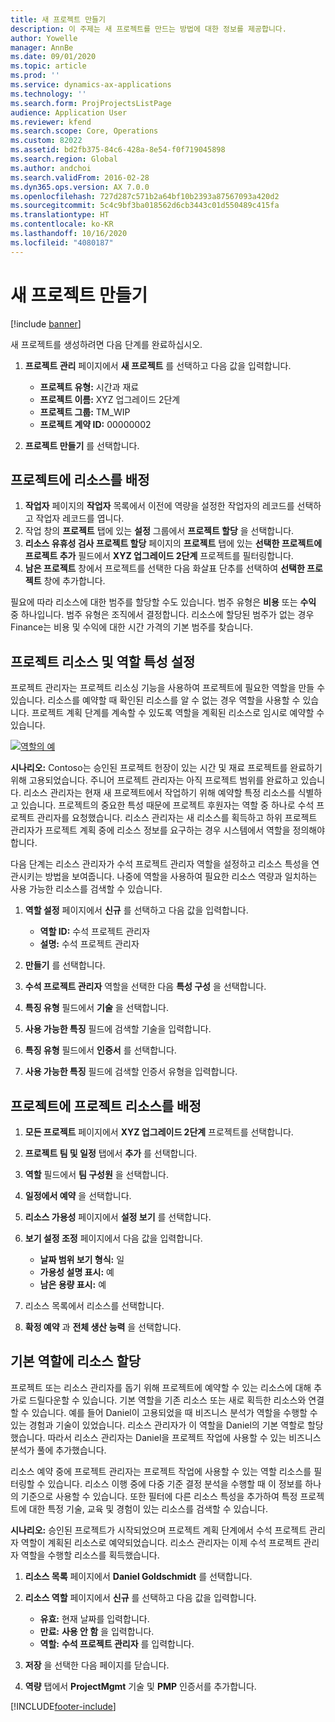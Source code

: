 ```yaml
---
title: 새 프로젝트 만들기
description: 이 주제는 새 프로젝트를 만드는 방법에 대한 정보를 제공합니다.
author: Yowelle
manager: AnnBe
ms.date: 09/01/2020
ms.topic: article
ms.prod: ''
ms.service: dynamics-ax-applications
ms.technology: ''
ms.search.form: ProjProjectsListPage
audience: Application User
ms.reviewer: kfend
ms.search.scope: Core, Operations
ms.custom: 82022
ms.assetid: bd2fb375-84c6-428a-8e54-f0f719045898
ms.search.region: Global
ms.author: andchoi
ms.search.validFrom: 2016-02-28
ms.dyn365.ops.version: AX 7.0.0
ms.openlocfilehash: 727d287c571b2a64bf10b2393a87567093a420d2
ms.sourcegitcommit: 5c4c9bf3ba018562d6cb3443c01d550489c415fa
ms.translationtype: HT
ms.contentlocale: ko-KR
ms.lasthandoff: 10/16/2020
ms.locfileid: "4080187"
---
```

# <a name="create-a-new-project"></a>새 프로젝트 만들기

[!include [banner](../includes/banner.md)]

새 프로젝트를 생성하려면 다음 단계를 완료하십시오.

1. **프로젝트 관리** 페이지에서 **새 프로젝트** 를 선택하고 다음 값을 입력합니다.

    - **프로젝트 유형:** 시간과 재료
    - **프로젝트 이름:** XYZ 업그레이드 2단계
    - **프로젝트 그룹:** TM\_WIP
    - **프로젝트 계약 ID:** 00000002

2. **프로젝트 만들기** 를 선택합니다.

## <a name="assign-a-resource-to-a-project"></a>프로젝트에 리소스를 배정

1. **작업자** 페이지의 **작업자** 목록에서 이전에 역량을 설정한 작업자의 레코드를 선택하고 작업자 레코드를 엽니다.
2. 작업 창의 **프로젝트** 탭에 있는 **설정** 그룹에서 **프로젝트 할당** 을 선택합니다.
3. **리소스 유휴성 검사 프로젝트 할당** 페이지의 **프로젝트** 탭에 있는 **선택한 프로젝트에 프로젝트 추가** 필드에서 **XYZ 업그레이드 2단계** 프로젝트를 필터링합니다.
4. **남은 프로젝트** 창에서 프로젝트를 선택한 다음 화살표 단추를 선택하여 **선택한 프로젝트** 창에 추가합니다.

필요에 따라 리소스에 대한 범주를 할당할 수도 있습니다. 범주 유형은 **비용** 또는 **수익** 중 하나입니다. 범주 유형은 조직에서 결정합니다. 리소스에 할당된 범주가 없는 경우 Finance는 비용 및 수익에 대한 시간 가격의 기본 범주를 찾습니다.

## <a name="set-up-project-resource-and-role-characteristics"></a>프로젝트 리소스 및 역할 특성 설정

프로젝트 관리자는 프로젝트 리소싱 기능을 사용하여 프로젝트에 필요한 역할을 만들 수 있습니다. 리소스를 예약할 때 확인된 리소스를 알 수 없는 경우 역할을 사용할 수 있습니다. 프로젝트 계획 단계를 계속할 수 있도록 역할을 계획된 리소스로 임시로 예약할 수 있습니다.

[![역할의 예](./media/projectresourcing05.jpg)](./media/projectresourcing05.jpg) 

**시나리오:** Contoso는 승인된 프로젝트 헌장이 있는 시간 및 재료 프로젝트를 완료하기 위해 고용되었습니다. 주니어 프로젝트 관리자는 아직 프로젝트 범위를 완료하고 있습니다. 리소스 관리자는 현재 새 프로젝트에서 작업하기 위해 예약할 특정 리소스를 식별하고 있습니다. 프로젝트의 중요한 특성 때문에 프로젝트 후원자는 역할 중 하나로 수석 프로젝트 관리자를 요청했습니다. 리소스 관리자는 새 리소스를 획득하고 하위 프로젝트 관리자가 프로젝트 계획 중에 리소스 정보를 요구하는 경우 시스템에서 역할을 정의해야 합니다.

다음 단계는 리소스 관리자가 수석 프로젝트 관리자 역할을 설정하고 리소스 특성을 연관시키는 방법을 보여줍니다. 나중에 역할을 사용하여 필요한 리소스 역량과 일치하는 사용 가능한 리소스를 검색할 수 있습니다.

1. **역할 설정** 페이지에서 **신규** 를 선택하고 다음 값을 입력합니다.

    - **역할 ID:** 수석 프로젝트 관리자
    - **설명:** 수석 프로젝트 관리자

2. **만들기** 를 선택합니다.
3. **수석 프로젝트 관리자** 역할을 선택한 다음 **특성 구성** 을 선택합니다.
4. **특징 유형** 필드에서 **기술** 을 선택합니다.
5. **사용 가능한 특징** 필드에 검색할 기술을 입력합니다.
6. **특징 유형** 필드에서 **인증서** 를 선택합니다.
7. **사용 가능한 특징** 필드에 검색할 인증서 유형을 입력합니다.

## <a name="assign-a-project-resource-to-a-project"></a>프로젝트에 프로젝트 리소스를 배정

1. **모든 프로젝트** 페이지에서 **XYZ 업그레이드 2단계** 프로젝트를 선택합니다.
2. **프로젝트 팀 및 일정** 탭에서 **추가** 를 선택합니다.
3. **역할** 필드에서 **팀 구성원** 을 선택합니다.
4. **일정에서 예약** 을 선택합니다.
5. **리소스 가용성** 페이지에서 **설정 보기** 를 선택합니다.
6. **보기 설정 조정** 페이지에서 다음 값을 입력합니다.

    - **날짜 범위 보기 형식:** 일
    - **가용성 설명 표시:** 예
    - **남은 용량 표시:** 예

7. 리소스 목록에서 리소스를 선택합니다.
8. **확정 예약** 과 **전체 생산 능력** 을 선택합니다.

## <a name="assign-a-resource-to-a-default-role"></a>기본 역할에 리소스 할당

프로젝트 또는 리소스 관리자를 돕기 위해 프로젝트에 예약할 수 있는 리소스에 대해 추가로 드릴다운할 수 있습니다. 기본 역할을 기존 리소스 또는 새로 획득한 리소스와 연결할 수 있습니다. 예를 들어 Daniel이 고용되었을 때 비즈니스 분석가 역할을 수행할 수 있는 경험과 기술이 있었습니다. 리소스 관리자가 이 역할을 Daniel의 기본 역할로 할당했습니다. 따라서 리소스 관리자는 Daniel을 프로젝트 작업에 사용할 수 있는 비즈니스 분석가 풀에 추가했습니다.

리소스 예약 중에 프로젝트 관리자는 프로젝트 작업에 사용할 수 있는 역할 리소스를 필터링할 수 있습니다. 리소스 이행 중에 다중 기준 결정 분석을 수행할 때 이 정보를 하나의 기준으로 사용할 수 있습니다. 또한 필터에 다른 리소스 특성을 추가하여 특정 프로젝트에 대한 특정 기술, 교육 및 경험이 있는 리소스를 검색할 수 있습니다.

**시나리오:** 승인된 프로젝트가 시작되었으며 프로젝트 계획 단계에서 수석 프로젝트 관리자 역할이 계획된 리소스로 예약되었습니다. 리소스 관리자는 이제 수석 프로젝트 관리자 역할을 수행할 리소스를 획득했습니다.

1. **리소스 목록** 페이지에서 **Daniel Goldschmidt** 를 선택합니다.
2. **리소스 역할** 페이지에서 **신규** 를 선택하고 다음 값을 입력합니다.

    - **유효:** 현재 날짜를 입력합니다.
    - **만료:** **사용 안 함** 을 입력합니다.
    - **역할:** **수석 프로젝트 관리자** 를 입력합니다.

3. **저장** 을 선택한 다음 페이지를 닫습니다.
4. **역량** 탭에서 **ProjectMgmt** 기술 및 **PMP** 인증서를 추가합니다.


[!INCLUDE[footer-include](../includes/footer-banner.md)]